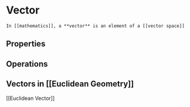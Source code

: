 # Vector
```ad-def
In [[mathematics]], a **vector** is an element of a [[vector space]]
```

## Properties
## Operations


## Vectors in [[Euclidean Geometry]]
[[Euclidean Vector]]
